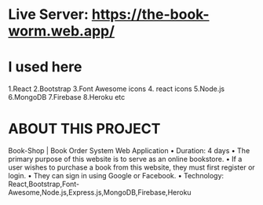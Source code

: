 # Live Server: https://the-book-worm.web.app/
# I used here
1.React
2.Bootstrap
3.Font Awesome icons
4. react icons
5.Node.js
6.MongoDB 
7.Firebase
8.Heroku etc


# ABOUT THIS PROJECT
Book-Shop | Book Order System Web Application
•	Duration: 4 days
•	The primary purpose of this website is to serve as an online bookstore.
•	If a user wishes to purchase a book from this website, they must first register or login. 
•	They can sign in using Google or Facebook.
•	Technology: React,Bootstrap,Font-Awesome,Node.js,Express.js,MongoDB,Firebase,Heroku





